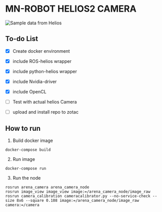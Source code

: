 # MN-ROBOT HELIOS2 CAMERA

![Sample data from Helios](/sample.png)

## To-do List
- [x] Create docker environment
- [x] include ROS-helios wrapper
- [x] include python-helios wrapper
- [x] include Nvidia-driver
- [x] include OpenCL
- [ ] Test with actual helios Camera
- [ ] upload and install repo to zotac


## How to run
1. Build docker image
```
docker-compose build
```

2. Run image
```
docker-compose run
```

3. Run the node
```
rosrun arena_camera arena_camera_node
rosrun image_view image_view image:=/arena_camera_node/image_raw
rosrun camera_calibration cameracalibrator.py --no-service-check --size 8x6 --square 0.108 image:=/arena_camera_node/image_raw camera:=/camera
```



